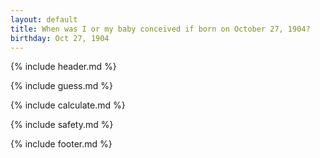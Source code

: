 ```yaml
---
layout: default
title: When was I or my baby conceived if born on October 27, 1904?
birthday: Oct 27, 1904
---
```


{% include header.md %}

{% include guess.md %}

{% include calculate.md %}

{% include safety.md %}

{% include footer.md %}




